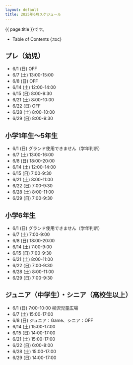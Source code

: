 ```yaml
---
layout: default
title: 2025年6月スケジュール
---
```


{{ page.title }}です。


* Table of Contents
{:toc}

プレ（幼児）
------------------

* 6/1 (日) OFF
* 6/7 (土) 13:00-15:00
* 6/8 (日) OFF
* 6/14 (土) 12:00-14:00
* 6/15 (日) 8:00-9:30
* 6/21 (土) 8:00-10:00
* 6/22 (日) OFF
* 6/28 (土) 8:00-10:00
* 6/29 (日) 8:00-9:30

小学1年生〜5年生
-----------------

* 6/1 (日) グランド使用できません（学年判断）
* 6/7 (土) 13:00-16:00
* 6/8 (日) 18:00-20:00
* 6/14 (土) 12:00-14:00
* 6/15 (日) 7:00-9:30
* 6/21 (土) 8:00-11:00
* 6/22 (日) 7:00-9:30
* 6/28 (土) 8:00-11:00
* 6/29 (日) 7:00-9:30

小学6年生
-----------------

* 6/1 (日) グランド使用できません（学年判断）
* 6/7 (土) 7:00-9:00
* 6/8 (日) 18:00-20:00
* 6/14 (土) 7:00-9:00
* 6/15 (日) 7:00-9:30
* 6/21 (土) 8:00-11:00
* 6/22 (日) 7:00-9:30
* 6/28 (土) 8:00-11:00
* 6/29 (日) 7:00-9:30

ジュニア（中学生）・シニア（高校生以上）
-----------------------------------------

* 6/1 (日) 7:00-10:00 柳沢児童広場
* 6/7 (土) 15:00-17:00
* 6/8 (日) ジュニア：Game、シニア：OFF
* 6/14 (土) 15:00-17:00
* 6/15 (日) 14:00-17:00
* 6/21 (土) 15:00-17:00
* 6/22 (日) 6:00-8:00
* 6/28 (土) 15:00-17:00
* 6/29 (日) 14:00-17:00

